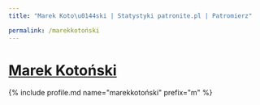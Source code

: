 ```yaml
---
title: "Marek Koto\u0144ski | Statystyki patronite.pl | Patromierz"

permalink: /marekkotoński
---
```


# [Marek Kotoński](https://patronite.pl/marekkotoński)

{% include profile.md name="marekkotoński" prefix="m" %}
